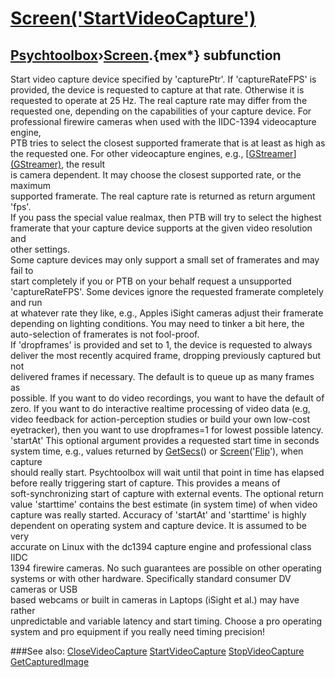 # [Screen('StartVideoCapture')](Screen-StartVideoCapture) 
## [Psychtoolbox](Pyschtoolbox)&#8250;[Screen](Screen).{mex*} subfunction


Start video capture device specified by 'capturePtr'. If 'captureRateFPS' is  
provided, the device is requested to capture at that rate. Otherwise it is  
requested to operate at 25 Hz. The real capture rate may differ from the  
requested one, depending on the capabilities of your capture device. For  
professional firewire cameras when used with the IIDC-1394 videocapture engine,  
PTB tries to select the closest supported framerate that is at least as high as  
the requested one. For other videocapture engines, e.g., [[GStreamer](GStreamer)][(GStreamer)]((GStreamer)), the result  
is camera dependent. It may choose the closest supported rate, or the maximum  
supported framerate. The real capture rate is returned as return argument 'fps'.  
If you pass the special value realmax, then PTB will try to select the highest  
framerate that your capture device supports at the given video resolution and  
other settings.  
Some capture devices may only support a small set of framerates and may fail to  
start completely if you or PTB on your behalf request a unsupported  
'captureRateFPS'. Some devices ignore the requested framerate completely and run  
at whatever rate they like, e.g., Apples iSight cameras adjust their framerate  
depending on lighting conditions. You may need to tinker a bit here, the  
auto-selection of framerates is not fool-proof.  
If 'dropframes' is provided and set to 1, the device is requested to always  
deliver the most recently acquired frame, dropping previously captured but not  
delivered frames if necessary. The default is to queue up as many frames as  
possible. If you want to do video recordings, you want to have the default of  
zero. If you want to do interactive realtime processing of video data (e.g,  
video feedback for action-perception studies or build your own low-cost  
eyetracker), then you want to use dropframes=1 for lowest possible latency.  
'startAt' This optional argument provides a requested start time in seconds  
system time, e.g., values returned by [GetSecs](GetSecs)() or [Screen](Screen)('[Flip](Flip)'), when capture  
should really start. Psychtoolbox will wait until that point in time has elapsed  
before really triggering start of capture. This provides a means of  
soft-synchronizing start of capture with external events. The optional return  
value 'starttime' contains the best estimate (in system time) of when video  
capture was really started. Accuracy of 'startAt' and 'starttime' is highly  
dependent on operating system and capture device. It is assumed to be very  
accurate on Linux with the dc1394 capture engine and professional class IIDC  
1394 firewire cameras. No such guarantees are possible on other operating  
systems or with other hardware. Specifically standard consumer DV cameras or USB  
based webcams or built in cameras in Laptops (iSight et al.) may have rather  
unpredictable and variable latency and start timing. Choose a pro operating  
system and pro equipment if you really need timing precision!  
  


###See also:
[CloseVideoCapture](Screen-CloseVideoCapture) [StartVideoCapture](Screen-StartVideoCapture) [StopVideoCapture](Screen-StopVideoCapture) [GetCapturedImage](Screen-GetCapturedImage)
